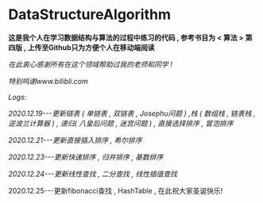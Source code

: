 # DataStructureAlgorithm
**这是我个人在学习数据结构与算法的过程中练习的代码 , 参考书目为 < 算法 > 第四版 , 上传至Github只为方便个人在移动端阅读**  
  
*在此衷心感谢所有在这个领域帮助过我的老师和同学 !*    

*特别鸣谢www.bilibli.com*  

*Logs:*  

*2020.12.19---更新链表 ( 单链表 , 双链表 , Josephu问题 ) ,栈 ( 数组栈 , 链表栈 , 逆波兰计算器 ) , 递归( 八皇后问题 , 迷宫问题 ) , 直接选择排序 , 冒泡排序*  

*2020.12.21---更新直接插入排序 , 希尔排序*  

*2020.12.23---更新快速排序 , 归并排序 , 基数排序*  

*2020.12.24---更新线性查找 , 二分查找 , 线性插值查找*  

2020.12.25---更新fibonacci查找 , HashTable , 在此祝大家圣诞快乐! 
